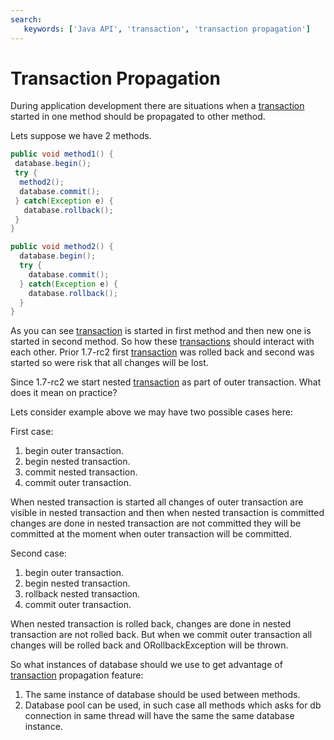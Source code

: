```yaml
---
search:
   keywords: ['Java API', 'transaction', 'transaction propagation']
---
```


# Transaction Propagation

During application development there are situations when a [transaction](Transactions.md) started in one method should be propagated to other method.

Lets suppose we have 2 methods.

```Java
public void method1() {
 database.begin();
 try {
  method2();
  database.commit();
 } catch(Exception e) {
   database.rollback();
 }
}

public void method2() {
  database.begin();
  try {
    database.commit();
  } catch(Exception e) {
    database.rollback();
  }
}
```

As you can see [transaction](Transactions.md) is started in first method and then new one is started in second method.
So how these [transactions](Transactions.md) should interact with each other.
Prior 1.7-rc2 first [transaction](Transactions.md) was rolled back and second was started so were risk that all changes will be lost.

Since 1.7-rc2 we start nested [transaction](Transactions.md) as part of outer transaction.
What does it mean on practice?

Lets consider example above we may have two possible cases here:

First case:

1. begin outer transaction.
2. begin nested transaction.
3. commit nested transaction.
4. commit outer transaction.

When nested transaction is started all changes of outer transaction are visible in nested transaction and
then when nested transaction is committed changes are done in nested transaction are not committed they will be committed at the moment when outer transaction will be committed.

Second case:

1. begin outer transaction.
2. begin nested transaction.
3. rollback nested transaction.
4. commit outer transaction.

When nested transaction is rolled back, changes are done in nested transaction are not rolled back.
But when we commit outer transaction all changes will be rolled back and ORollbackException will be thrown.

So what instances of database should we use to get advantage of [transaction](Transactions.md) propagation feature:

1. The same instance of database should be used between methods.
2. Database pool can be used, in such case all methods which asks for db connection in same
thread will have the same the same database instance.



